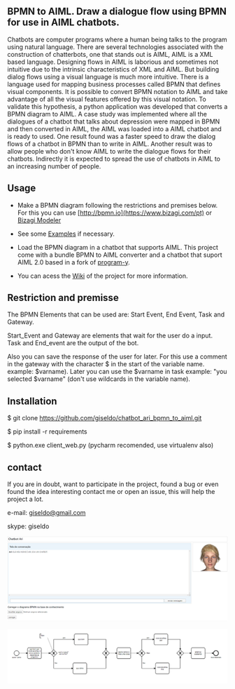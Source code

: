 ## BPMN to AIML. Draw a dialogue flow using BPMN for use in AIML chatbots.

Chatbots are computer programs where a human being talks to the program using natural language.
There are several technologies associated with the construction of chatterbots, one that stands out is AIML, AIML is a XML based language.
Designing flows in AIML is laborious and sometimes not intuitive due to the intrinsic characteristics of XML and AIML.
But building dialog flows using a visual language is much more intuitive.
There is a language used for mapping business processes called BPMN that defines visual components.
It is possible to convert BPMN notation to AIML and take advantage of all the visual features offered by this visual notation.
To validate this hypothesis, a python application was developed that converts a BPMN diagram to AIML.
A case study was implemented where all the dialogues of a chatbot that talks about depression were mapped in BPMN and then converted in AIML, the AIML was loaded into a AIML chatbot and is ready to used.
One result found was a faster speed to draw the dialog flows of a chatbot in BPMN than to write in AIML.
Another result was to allow people who don't know AIML to write the dialogue flows for their chatbots.
Indirectly it is expected to spread the use of chatbots in AIML to an increasing number of people.

## Usage

- Make a BPMN diagram following the restrictions and premises below. For this you can use [http://bpmn.io](https://www.bizagi.com/pt) or [Bizagi Modeler](https://www.bizagi.com/pt)

- See some [Examples](https://github.com/giseldo/chatdepressao/tree/master/exemplos) if necessary.

- Load the BPMN diagram in a chatbot that supports AIML. This project come with a bundle BPMN to AIML converter and a chatbot that suport AIML 2.0 based in a fork of [program-y](https://github.com/keiffster/program-y). 

- You can acess the [Wiki](https://github.com/giseldo/chatbot_ari_bpmn_to_aiml/wiki) of the project for more information.

## Restriction and premisse

The BPMN Elements that can be used are: Start Event, End Event, Task and Gateway.

Start_Event and Gateway are elements that wait for the user do a input. Task and End_event are the output of the bot.

Also you can save the response of the user for later. For this use a comment in the gateway with the character $ in the start of the variable name. example: $varname). 
Later you can use the $varname in task example: "you selected $varname" (don't use wildcards in the variable name).

## Installation

$ git clone https://github.com/giseldo/chatbot_ari_bpmn_to_aiml.git 

$ pip install -r requirements

$ python.exe client_web.py  (pycharm recomended, use virtualenv also)

## contact

If you are in doubt, want to participate in the project, found a bug or even found the idea interesting contact me or open an issue, this will help the project a lot.
 
e-mail: giseldo@gmail.com

skype: giseldo

![tela do chatbot](./tela_chatbot.png)

![Diagrama BPM](./viewer.png)

